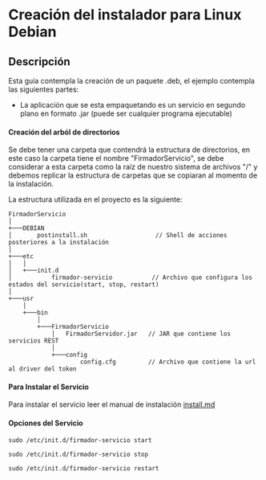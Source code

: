 # Creación del instalador para Linux Debian

## Descripción

Esta guía contempla la creación de un paquete .deb, el ejemplo contempla las siguientes partes:

- La aplicación que se esta empaquetando es un servicio en segundo plano en formato .jar (puede ser cualquier programa ejecutable)

#### Creación del arból de directorios
Se debe tener una carpeta que contendrá la estructura de directorios, en este caso la carpeta tiene el nombre "FirmadorServicio", se debe considerar a esta carpeta como la raíz de nuestro sistema de archivos "/" y debemos replicar la estructura de carpetas que se copiaran al momento de la instalación.

La estructura utilizada en el proyecto es la siguiente:

```
FirmadorServicio    
│
+───DEBIAN                              
│       postinstall.sh                   // Shell de acciones posteriores a la instalación
│   
+───etc                                 
│   │   
│   +───init.d
│           firmador-servicio           // Archivo que configura los estados del servicio(start, stop, restart)
│   
+───usr
    │   
    +───bin
        │   
        +───FirmadorServicio
            │   FirmadorServidor.jar   // JAR que contiene los servicios REST
            │   
            +───config
                    config.cfg         // Archivo que contiene la url al driver del token

```

#### Para Instalar el Servicio

Para instalar el servicio leer el manual de instalación [install.md](https://gitlab.geo.gob.bo/firmador_estatal/firmador-instaladores/blob/master/linux/install.md)

#### Opciones del Servicio

```
sudo /etc/init.d/firmador-servicio start

sudo /etc/init.d/firmador-servicio stop

sudo /etc/init.d/firmador-servicio restart
```
